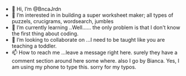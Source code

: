 - 👋 Hi, I’m @BncaJrdn
- 👀 I’m interested in in building a super worksheet maker; all types of puzzels, crucigrams, wordsearch, jumbles
- 🌱 I’m currently learning ..Well...... the only problem is that I don't know the first thing about coding.
- 💞️ I’m looking to collaborate on ...I need to be taught like you are teaching a toddler.
- 📫 How to reach me ...leave a message right here. surely they have a comment section around here some where.
also I go by Bianca. Yes, I am using my phone to type this. sorry for my typos.
<!---
BncaJrdn/BncaJrdn is a ✨ special ✨ repository because its `README.md` (this file) appears on your GitHub profile.
You can click the Preview link to take a look at your changes.
--->
